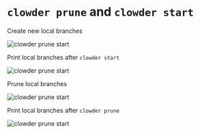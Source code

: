 # `clowder prune` and `clowder start`

Create new local branches

![clowder prune start](clowder-prune-start/clowder-prune-start-1.png)

Print local branches after `clowder start`

![clowder prune start](clowder-prune-start/clowder-prune-start-2.png)

Prune local branches

![clowder prune start](clowder-prune-start/clowder-prune-start-3.png)

Print local branches after `clowder prune`

![clowder prune start](clowder-prune-start/clowder-prune-start-4.png)
